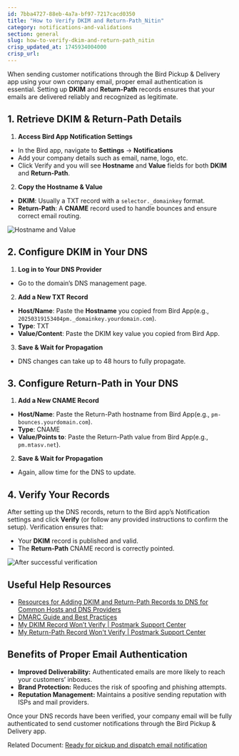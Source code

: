 ```yaml
---
id: 7bba4727-88eb-4a7a-bf97-7217cacd0350
title: "How to Verify DKIM and Return-Path_Nitin"
category: notifications-and-validations
section: general
slug: how-to-verify-dkim-and-return-path_nitin
crisp_updated_at: 1745934004000
crisp_url: 
---
```


When sending customer notifications through the Bird Pickup & Delivery app using your own company email, proper email authentication is essential. Setting up **DKIM** and **Return-Path** records ensures that your emails are delivered reliably and recognized as legitimate.

## 1. Retrieve DKIM & Return-Path Details

1. **Access Bird App Notification Settings**

* In the Bird app, navigate to **Settings** → **Notifications**
* Add your company details such as email, name, logo, etc.
* Click Verify and you will see **Hostname** and **Value** fields for both **DKIM** and **Return-Path**.

2. **Copy the Hostname & Value**
    
* **DKIM**: Usually a TXT record with a `selector._domainkey` format.
* **Return-Path**: A **CNAME** record used to handle bounces and ensure correct email routing.

![Hostname and Value](https://storage.crisp.chat/users/helpdesk/website/-/c/a/8/2/ca826b447482b000/image-58_13y4uje.png)

## 2. Configure DKIM in Your DNS

1. **Log in to Your DNS Provider**
    
* Go to the domain’s DNS management page.

2. **Add a New TXT Record**
    
* **Host/Name**: Paste the **Hostname** you copied from Bird App(e.g., `20250319153404pm._domainkey.yourdomain.com`).
* **Type**: TXT
* **Value/Content**: Paste the DKIM key value you copied from Bird App.

3. **Save & Wait for Propagation**
    
* DNS changes can take up to 48 hours to fully propagate.

## 3. Configure Return-Path in Your DNS

1. **Add a New CNAME Record**
    
* **Host/Name**: Paste the Return-Path hostname from Bird App(e.g., `pm-bounces.yourdomain.com`).
* **Type**: CNAME
* **Value/Points to**: Paste the Return-Path value from Bird App(e.g., `pm.mtasv.net`).

2. **Save & Wait for Propagation**
    
* Again, allow time for the DNS to update.

## 4. Verify Your Records

After setting up the DNS records, return to the Bird app’s Notification settings and click **Verify** (or follow any provided instructions to confirm the setup). Verification ensures that:

* Your **DKIM** record is published and valid.
* The **Return-Path** CNAME record is correctly pointed.

![After successful verification](https://storage.crisp.chat/users/helpdesk/website/-/c/a/8/2/ca826b447482b000/image-20_1pru7ty.png)

## Useful Help Resources

* [Resources for Adding DKIM and Return-Path Records to DNS for Common Hosts and DNS Providers](https://postmarkapp.com/support/article/1090-resources-for-adding-dkim-and-return-path-records-to-dns-for-common-hosts-and-dns-providers)
* [DMARC Guide and Best Practices](https://postmarkapp.com/guides/dmarc)
* [My DKIM Record Won’t Verify | Postmark Support Center](https://postmarkapp.com/support/article/1095-my-dkim-record-wont-verify)
* [My Return-Path Record Won't Verify | Postmark Support Center](https://postmarkapp.com/support/article/1197-my-return-path-record-wont-verify)

## Benefits of Proper Email Authentication

* **Improved Deliverability:** Authenticated emails are more likely to reach your customers’ inboxes.
* **Brand Protection:** Reduces the risk of spoofing and phishing attempts.
* **Reputation Management:** Maintains a positive sending reputation with ISPs and mail providers.

Once your DNS records have been verified, your company email will be fully authenticated to send customer notifications through the Bird Pickup & Delivery app.

Related Document: [Ready for pickup and dispatch email notification](https://help.birdchime.com/en-us/article/ready-for-pickup-and-dispatch-email-notification-8o1c1h/)
